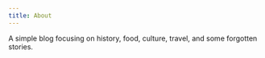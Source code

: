 ```yaml
---
title: About
---
```


A simple blog focusing on history, food, culture, travel, and some forgotten stories.
